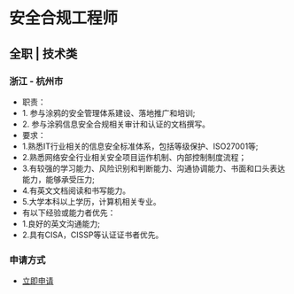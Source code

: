 
# 安全合规工程师
## 全职  |  技术类
### 浙江 - 杭州市

- 职责：
- 1.&nbsp;参与涂鸦的安全管理体系建设、落地推广和培训;
- 2.&nbsp;参与涂鸦信息安全合规相关审计和认证的文档撰写。
- 要求：
- 1.熟悉IT行业相关的信息安全标准体系，包括等级保护、ISO27001等;
- 2.熟悉网络安全行业相关安全项目运作机制、内部控制制度流程；
- 3.有较强的学习能力、风险识别和判断能力、沟通协调能力、书面和口头表达能力，能够承受压力;
- 4.有英文文档阅读和书写能力。
- 5.大学本科以上学历，计算机相关专业。
- 有以下经验或能力者优先：
- 1.良好的英文沟通能力;
- 2.具有CISA，CISSP等认证证书者优先。
### 申请方式
- <a href="mailto:hr@tuya.com?subject=求职简历-安全合规工程师-来自GitHub">立即申请</a>